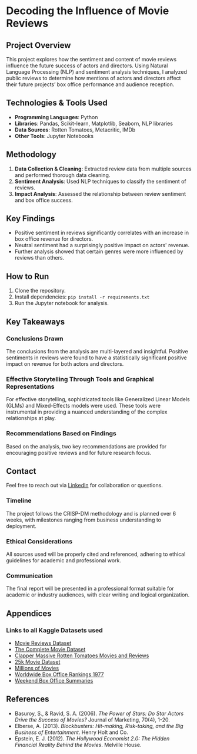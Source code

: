 # Decoding the Influence of Movie Reviews

## Project Overview
This project explores how the sentiment and content of movie reviews influence the future success of actors and directors. Using Natural Language Processing (NLP) and sentiment analysis techniques, I analyzed public reviews to determine how mentions of actors and directors affect their future projects’ box office performance and audience reception.

## Technologies & Tools Used
- **Programming Languages**: Python
- **Libraries**: Pandas, Scikit-learn, Matplotlib, Seaborn, NLP libraries
- **Data Sources**: Rotten Tomatoes, Metacritic, IMDb
- **Other Tools**: Jupyter Notebooks

## Methodology
1. **Data Collection & Cleaning**: Extracted review data from multiple sources and performed thorough data cleaning.
2. **Sentiment Analysis**: Used NLP techniques to classify the sentiment of reviews.
3. **Impact Analysis**: Assessed the relationship between review sentiment and box office success.

## Key Findings
- Positive sentiment in reviews significantly correlates with an increase in box office revenue for directors.
- Neutral sentiment had a surprisingly positive impact on actors' revenue.
- Further analysis showed that certain genres were more influenced by reviews than others.

## How to Run
1. Clone the repository.
2. Install dependencies: `pip install -r requirements.txt`
3. Run the Jupyter notebook for analysis.

## Key Takeaways

### Conclusions Drawn
The conclusions from the analysis are multi-layered and insightful. Positive sentiments in reviews were found to have a statistically significant positive impact on revenue for both actors and directors.

### Effective Storytelling Through Tools and Graphical Representations
For effective storytelling, sophisticated tools like Generalized Linear Models (GLMs) and Mixed-Effects models were used. These tools were instrumental in providing a nuanced understanding of the complex relationships at play.

### Recommendations Based on Findings
Based on the analysis, two key recommendations are provided for encouraging positive reviews and for future research focus.

## Contact
Feel free to reach out via [LinkedIn](https://www.linkedin.com/in/tonirgaray/) for collaboration or questions.

### Timeline
The project follows the CRISP-DM methodology and is planned over 6 weeks, with milestones ranging from business understanding to deployment.

### Ethical Considerations
All sources used will be properly cited and referenced, adhering to ethical guidelines for academic and professional work.

### Communication
The final report will be presented in a professional format suitable for academic or industry audiences, with clear writing and logical organization.

## Appendices

### Links to all Kaggle Datasets used
- [Movie Reviews Dataset](https://www.kaggle.com/datasets/joyshil0599/movie-reviews-dataset-10k-scraped-data)
- [The Complete Movie Dataset](https://www.kaggle.com/datasets/mayasoffer/the-complete-movie-dataset)
- [Clapper Massive Rotten Tomatoes Movies and Reviews](https://www.kaggle.com/datasets/andrezaza/clapper-massive-rotten-tomatoes-movies-and-reviews?datasetId=3125944&sortBy=dateRun&tab=profile)
- [25k Movie Dataset](https://www.kaggle.com/datasets/utsh0dey/25k-movie-dataset)
- [Millions of Movies](https://www.kaggle.com/datasets/akshaypawar7/millions-of-movies)
- [Worldwide Box Office Rankings 1977](https://www.kaggle.com/datasets/jonbown/worldwide-box-office-rankings-1977)
- [Weekend Box Office Summaries](https://www.kaggle.com/datasets/jonbown/weekend-box-office-summaries)

## References
- Basuroy, S., & Ravid, S. A. (2006). *The Power of Stars: Do Star Actors Drive the Success of Movies?* Journal of Marketing, 70(4), 1-20.
- Elberse, A. (2013). *Blockbusters: Hit-making, Risk-taking, and the Big Business of Entertainment*. Henry Holt and Co.
- Epstein, E. J. (2012). *The Hollywood Economist 2.0: The Hidden Financial Reality Behind the Movies*. Melville House.
